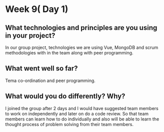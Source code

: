 # Week 9( Day 1)

## What technologies and principles are you using in your project?

In our group project, technologies we are using Vue, MongoDB and scrum methodologies with in the team along with peer programming.

## What went well so far?

Tema co-ordination and peer programming.

## What would you do differently? Why?

I joined the group after 2 days and I would have suggested team members to work on independently and later on do a code review. So that team members can learn how to do individually and also will be able to learn the thought process of problem solving from their team members. 